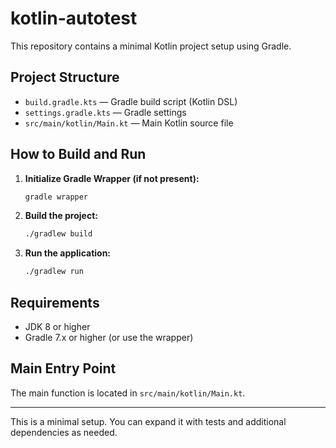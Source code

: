 # kotlin-autotest

This repository contains a minimal Kotlin project setup using Gradle.

## Project Structure

- `build.gradle.kts` — Gradle build script (Kotlin DSL)
- `settings.gradle.kts` — Gradle settings
- `src/main/kotlin/Main.kt` — Main Kotlin source file

## How to Build and Run

1. **Initialize Gradle Wrapper (if not present):**
   ```sh
   gradle wrapper
   ```
2. **Build the project:**
   ```sh
   ./gradlew build
   ```
3. **Run the application:**
   ```sh
   ./gradlew run
   ```

## Requirements
- JDK 8 or higher
- Gradle 7.x or higher (or use the wrapper)

## Main Entry Point

The main function is located in `src/main/kotlin/Main.kt`.

---

This is a minimal setup. You can expand it with tests and additional dependencies as needed.

